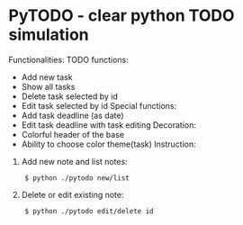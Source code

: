 # PyTODO - clear python TODO simulation
Functionalities:
 TODO functions:
- Add new task
- Show all tasks
- Delete task selected by id
- Edit task selected by id 
 Special functions:
- Add task deadline (as date)
- Edit task deadline with task editing
 Decoration:
- Colorful header of the base
- Ability to choose color theme(task)
Instruction: 
1) Add new note and list notes:
```shell
    $ python ./pytodo new/list
```  
2) Delete or edit existing note:
```shell
    $ python ./pytodo edit/delete id
``` 
